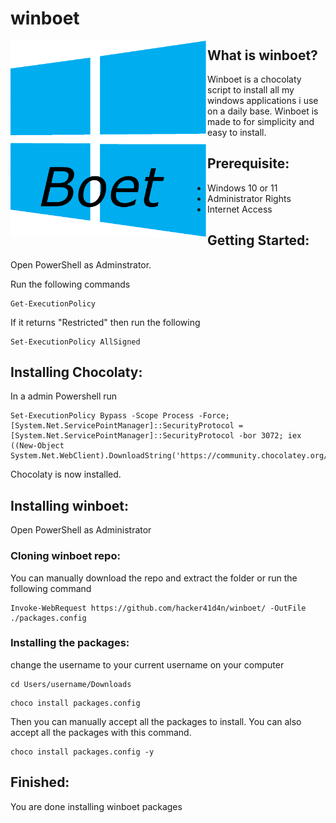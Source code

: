 # winboet


<a href="url"><img src="https://github.com/hacker41d4n/winboet/blob/main/resources/winboetlogo.png" align="left" height="315" width="315" ></a>
## What is winboet?
Winboet is a chocolaty script to install all my windows applications i use on a daily base.
Winboet is made to for simplicity and easy to install.

## Prerequisite:

- Windows 10 or 11
- Administrator Rights
- Internet Access



## Getting Started:

Open PowerShell as Adminstrator.

Run the following commands

```
Get-ExecutionPolicy
```
If it returns "Restricted" then run the following
```
Set-ExecutionPolicy AllSigned
```
## Installing Chocolaty:
In a admin Powershell run
```
Set-ExecutionPolicy Bypass -Scope Process -Force; [System.Net.ServicePointManager]::SecurityProtocol = [System.Net.ServicePointManager]::SecurityProtocol -bor 3072; iex ((New-Object System.Net.WebClient).DownloadString('https://community.chocolatey.org/install.ps1'))
```
Chocolaty is now installed.

## Installing winboet:
Open PowerShell as Administrator

### Cloning winboet repo:

You can manually download the repo and extract the folder
or run the following command
```
Invoke-WebRequest https://github.com/hacker41d4n/winboet/ -OutFile ./packages.config
```
### Installing the packages:
change the username to your current username on your computer
```
cd Users/username/Downloads
```
```
choco install packages.config
```

Then you can manually accept all the packages to install. You can also accept all the packages with this command.

```
choco install packages.config -y
```

## Finished:

You are done installing winboet packages


